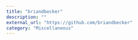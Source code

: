 ```yaml
---
title: "briandbecker"
description: ""
external_url: "https://github.com/briandbecker"
category: "Miscellaneous"
---
```

